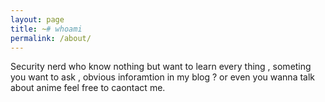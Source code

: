 ```yaml
---
layout: page
title: ~# whoami
permalink: /about/
---
```


Security nerd who know nothing but want to learn every thing , someting you want to ask ,  obvious inforamtion in my blog ? or even you wanna talk about anime feel free to caontact me. 

